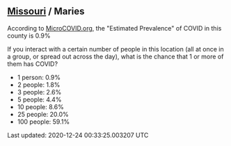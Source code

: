
## [Missouri](/united-states/missouri) / Maries

According to [MicroCOVID.org](http://microcovid.org),
the "Estimated Prevalence" of COVID in this county is 0.9%

If you interact with a certain number of people in this location
(all at once in a group, or spread out across the day), what is the chance that
1 or more of them has COVID?

- 1 person: 0.9%
- 2 people: 1.8%
- 3 people: 2.6%
- 5 people: 4.4%
- 10 people: 8.6%
- 25 people: 20.0%
- 100 people: 59.1%

Last updated: 2020-12-24 00:33:25.003207 UTC
